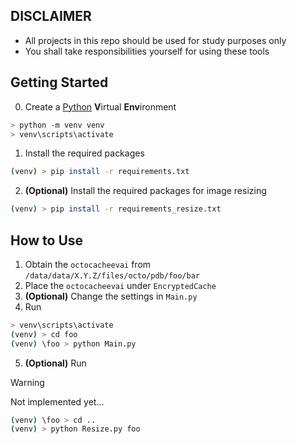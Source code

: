 ## DISCLAIMER
- All projects in this repo should be used for study purposes only
- You shall take responsibilities yourself for using these tools

## Getting Started
0. Create a <ins>Python</ins> **V**irtual **Env**ironment
```bash
> python -m venv venv
> venv\scripts\activate
```
1. Install the required packages
```bash
(venv) > pip install -r requirements.txt
```
2. **(Optional)** Install the required packages for image resizing
```bash
(venv) > pip install -r requirements_resize.txt
```

## How to Use
1. Obtain the `octocacheevai` from `/data/data/X.Y.Z/files/octo/pdb/foo/bar`
2. Place the `octocacheevai` under `EncryptedCache`
3. **(Optional)** Change the settings in `Main.py`
4. Run
```bash
> venv\scripts\activate
(venv) > cd foo
(venv) \foo > python Main.py
```
5. **(Optional)** Run

> [!WARNING]
> Not implemented yet...

```bash
(venv) \foo > cd ..
(venv) > python Resize.py foo
```
